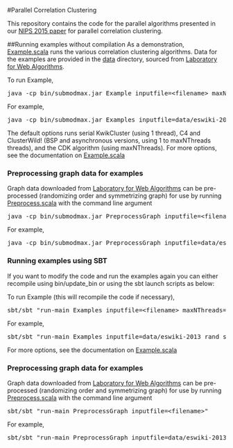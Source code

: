 #Parallel Correlation Clustering

This repository contains the code for the parallel algorithms presented in our <a href="paper/pan-etal.nips2015corrclus1.pdf">NIPS 2015 paper</a> for parallel correlation clustering.

##Running examples without compilation
As a demonstration, <a href=src/main/scala/Example.scala>Example.scala</a> runs the various correlation clustering algorithms.
Data for the examples are provided in the <a href=data/>data</a> directory, sourced from <a href="http://law.di.unimi.it/datasets.php">Laboratory for Web Algorithms</a>.


To run Example,
<pre>java -cp bin/submodmax.jar Example inputfile=&lt;filename&gt; maxNThreads=&lt;maximum number of threads&gt;</pre>
For example,
<pre>java -cp bin/submodmax.jar Examples inputfile=data/eswiki-2013_rand_symm maxNThreads=4</pre>
The default options runs serial KwikCluster (using 1 thread), C4 and ClusterWild! (BSP and asynchronous versions, using 1 to maxNThreads threads), and the CDK algorithm (using maxNThreads).
For more options, see the documentation on <a href=api_doc/index.html#Example$>Example.scala</a>

<H3>Preprocessing graph data for examples</H3>
Graph data downloaded from <a href="http://law.di.unimi.it/datasets.php">Laboratory for Web Algorithms</a> can be pre-processed (randomizing order and symmetrizing graph) for use by running <a href=src/main/scala/Preprocess.scala>Preprocess.scala</a> with the command line argument
<pre>java -cp bin/submodmax.jar PreprocessGraph inputfile=&lt;filename&gt;</pre>
For example,
<pre>java -cp bin/submodmax.jar PreprocessGraph inputfile=data/eswiki-2013</pre>


<H3>Running examples using SBT</H3>

If you want to modify the code and run the examples again you can either recompile using bin/update_bin or using the sbt launch scripts as below:

To run Example (this will recompile the code if necessary),
<pre>sbt/sbt "run-main Examples inputfile=&lt;filename&gt; maxNThreads=&lt;maximum number of threads&gt;"</pre>
For example,
<pre>sbt/sbt "run-main Examples inputfile=data/eswiki-2013_rand_symm maxNThreads=4"</pre>
For more options, see the documentation on <a href=api_doc/index.html#Example$>Example.scala</a>


<H3>Preprocessing graph data for examples</H3>
Graph data downloaded from <a href="http://law.di.unimi.it/datasets.php">Laboratory for Web Algorithms</a> can be pre-processed (randomizing order and symmetrizing graph) for use by running <a href=src/main/scala/Preprocess.scala>Preprocess.scala</a> with the command line argument
<pre>sbt/sbt "run-main PreprocessGraph inputfile=&lt;filename&gt;"</pre>
For example,
<pre>sbt/sbt "run-main PreprocessGraph inputfile=data/eswiki-2013"</pre>
